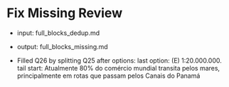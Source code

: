# Fix Missing Review
- input: full_blocks_dedup.md
- output: full_blocks_missing.md

- Filled Q26 by splitting Q25 after options:
    last option: (E) 1:20.000.000.
    tail start:  Atualmente  $80\%$  do comércio mundial transita pelos mares, principalmente em rotas que passam pelos Canais do Panamá 
